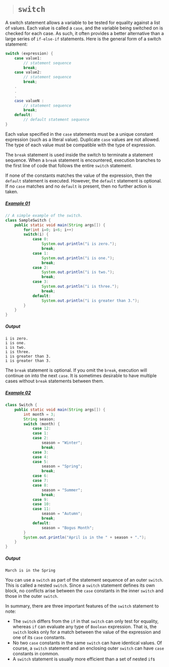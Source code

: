 ># `switch`

A switch statement allows a variable to be tested for equality against a list of values. Each value is called a `case`, and the variable being switched on is checked for each case. As such, it often provides a better alternative than a large series of `if-else-if` statements. Here is the general form of a switch statement:

```java
switch (expression) {
    case value1:
        // statement sequence
        break;
    case value2:
        // statement sequence
        break;
    .
    .
    .
    case valueN :
        // statement sequence
        break;
    default:
        // default statement sequence
}
```

Each value specified in the `case` statements must be a unique constant expression (such as a literal value). Duplicate `case` values are not allowed. The type of each value must be compatible with the type of expression.

The `break` statement is used inside the switch to terminate a statement sequence. When a `break` statement is encountered, execution branches to the first line of code that follows the entire `switch` statement.

If none of the constants matches the value of the expression, then the `default` statement is executed. However, the `default` statement is optional. If no `case` matches and no `default` is present, then no further action is taken.

##### [Example 01](../20-Examples/07-Control-Statements/02-switch/Example-01/)

```java
// A simple example of the switch.
class SampleSwitch {
    public static void main(String args[]) {
        for(int i=0; i<6; i++)
        switch(i) {
            case 0:
                System.out.println("i is zero.");
                break;
            case 1:
                System.out.println("i is one.");
                break;
            case 2:
                System.out.println("i is two.");
                break;
            case 3:
                System.out.println("i is three.");
                break;
            default:
                System.out.println("i is greater than 3.");
        }
    }
}
```

##### Output

    i is zero.
    i is one.
    i is two.
    i is three.
    i is greater than 3.
    i is greater than 3.

The `break` statement is optional. If you omit the `break`, execution will continue on into the next `case`. It is sometimes desirable to have multiple cases without `break` statements between them.

##### [Example 02](../20-Examples/07-Control-Statements/02-switch/Example-02/)

```java
class Switch {
    public static void main(String args[]) {
        int month = 3;
        String season;
        switch (month) {
            case 12:
            case 1:
            case 2:
                season = "Winter";
                break;
            case 3:
            case 4:
            case 5:
                season = "Spring";
                break;
            case 6:
            case 7:
            case 8:
                season = "Summer";
                break;
            case 9:
            case 10:
            case 11:
                season = "Autumn";
                break;
            default:
                season = "Bogus Month";
        }
        System.out.println("April is in the " + season + ".");
    }
}
```

##### Output

    March is in the Spring

You can use a `switch` as part of the statement sequence of an outer `switch`. This is called a
nested `switch`. Since a `switch` statement defines its own block, no conflicts arise between the `case` constants in the inner `switch` and those in the outer `switch`.

In summary, there are three important features of the `switch` statement to note:

* The `switch` differs from the `if` in that `switch` can only test for equality, whereas `if` can evaluate any type of `Boolean` expression. That is, the `switch` looks only for a match between the value of the expression and one of its `case` constants.
* No two `case` constants in the same `switch` can have identical values. Of course, a `switch` statement and an enclosing outer `switch` can have `case` constants in common.
* A `switch` statement is usually more efficient than a set of nested `if`s

